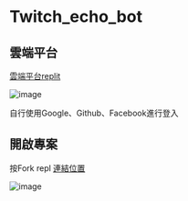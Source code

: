 # Twitch_echo_bot
## 雲端平台
[雲端平台replit](https://replit.com/)

![image](https://user-images.githubusercontent.com/55253641/153768177-3c89744f-1fec-41c7-a176-aba945f5ccf2.png)

自行使用Google、Github、Facebook進行登入

## 開啟專案
按Fork repl
[連結位置](https://replit.com/@JackShih200190/Twitchchatecho#Tech_Doc.md)

![image](https://user-images.githubusercontent.com/55253641/153771233-2d56a92d-d1f9-445b-8d24-73bc664369a1.png)
